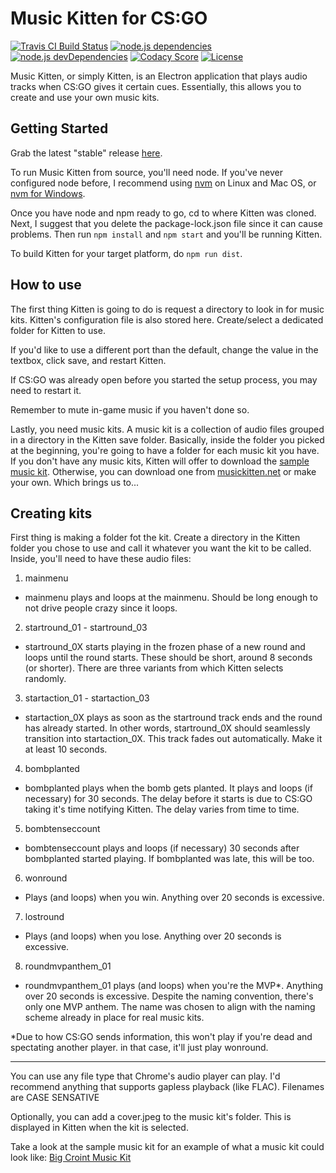 # Music Kitten for CS:GO
[![Travis CI Build Status](https://api.travis-ci.org/CorySanin/Kitten-for-CSGO.svg?branch=master)](https://travis-ci.org/CorySanin/Kitten-for-CSGO)
[![node.js dependencies](https://david-dm.org/CorySanin/Kitten-for-CSGO.svg)](https://david-dm.org/CorySanin/Kitten-for-CSGO)
[![node.js devDependencies](https://david-dm.org/CorySanin/Kitten-for-CSGO/dev-status.svg)](https://david-dm.org/CorySanin/Kitten-for-CSGO?type=dev)
[![Codacy Score](https://api.codacy.com/project/badge/Grade/7b187bf2c3344d56868021e0609eded2)](https://www.codacy.com/app/CorySanin/Kitten-for-CSGO?utm_source=github.com&amp;utm_medium=referral&amp;utm_content=CorySanin/Kitten-for-CSGO&amp;utm_campaign=Badge_Grade)
[![License](https://img.shields.io/github/license/CorySanin/Kitten-for-CSGO.svg)](LICENSE)

Music Kitten, or simply Kitten, is an Electron application that plays audio
tracks when CS:GO gives it certain cues. Essentially, this allows you to
create and use your own music kits.

## Getting Started
Grab the latest "stable" release
[here](https://www.musickitten.net/download/).

To run Music Kitten from source, you'll need node. If you've never
configured node before, I recommend using
[nvm](https://github.com/creationix/nvm#install-script) on Linux and Mac OS,
or [nvm for Windows](https://github.com/coreybutler/nvm-windows).

Once you have node and npm ready to go, cd to where Kitten was cloned. Next, I
suggest that you delete the package-lock.json file since it can cause problems.
Then run `npm install` and `npm start` and you'll be running Kitten.

To build Kitten for your target platform, do `npm run dist`.

## How to use
The first thing Kitten is going to do is request a directory to look in for
music kits. Kitten's configuration file is also stored here. Create/select a
dedicated folder for Kitten to use.

If you'd like to use a different port than the default, change the value in the
textbox, click save, and restart Kitten.

If CS:GO was already open before you started the setup process, you may need to
restart it.

Remember to mute in-game music if you haven't done so.

Lastly, you need music kits. A music kit is a collection of audio files grouped
in a directory in the Kitten save folder. Basically, inside the folder you
picked at the beginning, you're going to have a folder for each music kit you
have. If you don't have any music kits, Kitten will offer to download the
[sample music kit](https://www.musickitten.net/kit/1). Otherwise, you can
download one from [musickitten.net](https://www.musickitten.net/browse/) or make
your own. Which brings us to...

## Creating kits
First thing is making a folder fot the kit. Create a directory in the Kitten
folder you chose to use and call it whatever you want the kit to be called.
Inside, you'll need to have these audio files:


1. mainmenu

  * mainmenu plays and loops at the mainmenu. Should be long enough to not drive
  people crazy since it loops.

2. startround_01 - startround_03

  * startround_0X starts playing in the frozen phase of a new round and loops
  until the round starts. These should be short, around 8 seconds (or shorter).
  There are three variants from which Kitten selects randomly.

3. startaction_01 - startaction_03

  * startaction_0X plays as soon as the startround track ends and the round has
  already started. In other words, startround_0X should seamlessly transition
  into startaction_0X. This track fades out automatically. Make it at least 10
  seconds.

4. bombplanted

  * bombplanted plays when the bomb gets planted. It plays and loops (if necessary) for
  30 seconds. The delay before it starts is due to CS:GO taking it's time
  notifying Kitten. The delay varies from time to time.

5. bombtenseccount

  * bombtenseccount plays and loops (if necessary) 30 seconds after bombplanted
  started playing. If bombplanted was late, this will be too.

6. wonround

  * Plays (and loops) when you win. Anything over 20 seconds is excessive.

7. lostround

  * Plays (and loops) when you lose. Anything over 20 seconds is excessive.

8. roundmvpanthem_01

  * roundmvpanthem_01 plays (and loops) when you're the MVP\*.
   Anything over 20 seconds is excessive. Despite the naming convention,
  there's only one MVP anthem. The name was chosen to align with the naming
  scheme already in place for real music kits.

  \*Due to how CS:GO sends information, this won't play if you're dead and
  spectating another player. in that case, it'll just play wonround.

---

You can use any file type that Chrome's audio player can play. I'd recommend
anything that supports gapless playback (like FLAC). Filenames are CASE
SENSATIVE

Optionally, you can add a cover.jpeg to the music kit's folder. This is
displayed in Kitten when the kit is selected.

Take a look at the sample music kit for an example of what a music kit could
look like:
[Big Croint Music Kit](https://www.musickitten.net/kit/1)
